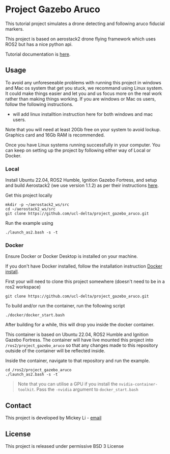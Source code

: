 # Project Gazebo Aruco

This tutorial project simulates a drone detecting and following aruco fiducial markers.

This project is based on aerostack2 drone flying framework which uses ROS2 but has a nice python api.

Tutorial documentation is [here](https://ucl-delta.github.io/project_gazebo_aruco/).

## Usage

To avoid any unforeseeable problems with running this project in windows and Mac os system that get you stuck, we recommand using Linux system. It could make things easier and let you and us focus more on the real work rather than making things working. If you are windows or Mac os users, follow the following instructions.
- will add linux installtion instruction here for both windows and mac users.

<!--- - Windows: Docker and Docker with VNC (You will need the WSL2 backend)
- Max OSX: Docker with VNC > **Windows** You will need to install WSL2 for Docker and these docker containers to work. [Instructions Here](https://learn.microsoft.com/en-us/windows/wsl/install)

See Documentation for detailed instructions -->

Note that you will need at least 20Gb free on your system to avoid lockup. Graphics card and 16Gb RAM is recommended. 

Once you have Linux systems running successfully in your computer. You can keep on setting up the project by following either way of Local or Docker.

### Local

Install Ubuntu 22.04, ROS2 Humble, Ignition Gazebo Fortress, and setup and build Aerostack2 (we use version 1.1.2) as per their instructions [here](https://ucl-delta.github.io/project_gazebo_aruco/simulation/installation/#environment-installation).

Get this project locally

```
mkdir -p ~/aerostack2_ws/src
cd ~/aerostack2_ws/src
git clone https://github.com/ucl-delta/project_gazebo_aruco.git
```

Run the example using 

```
./launch_as2.bash -s -t
```

### Docker

Ensure Docker or Docker Desktop is installed on your machine. 

If you don't have Docker installed, follow the installation instruction [Docker install](https://docs.docker.com/desktop/setup/install/linux/ubuntu/).

First your will need to clone this project somewhere (doesn't need to be in a ros2 workspace)

```
git clone https://github.com/ucl-delta/project_gazebo_aruco.git
```

To build and/or run the container, run the following script


```
./docker/docker_start.bash
```
After building for a while, this will drop you inside the docker container.

This container is based on Ubuntu 22.04, ROS2 Humble and Ignition Gazebo Fortress. The container will have live mounted this project into `/ros2/project_gazebo_aruco` so that any changes made to this repository outside of the container will be reflected inside. 

Inside the container, navigate to that repository and run the example.

```
cd /ros2/project_gazebo_aruco
./launch_as2.bash -s -t
```

> Note that you can utilise a GPU if you install the `nvidia-container-toolkit`. Pass the `-nvidia` argument to `docker_start.bash`

<!--- ### Docker with VNC

This will enable all of the ROS2 to run standalone with no outside network connections. It makes use of a Virtual Network Computing interface to share a the container's desktop GUI with the outside world. In this case your browser! 

Ensure Docker or Docker Desktop is installed on your machine

First your will need to clone this project somewhere (doesn't need to be in a ros2 workspace)

```
git clone https://github.com/ucl-delta/project_gazebo_aruco.git
```

To build and/or run the container run the script

This container is based on Ubuntu 22.04, ROS2 Humble and Ignition Gazebo Fortress

```
./docker/docker_vnc_start.bash
```

After building for a while, this will say that it has started the VNC server

> Note: The first time you build it it may time out. Run the command again and it should comeplete the build. 

Go into a browser and navigate to `https://127.0.0.1:6080` and press `connect`. This will drop you into an ubunut22.04 desktop environment with all the things you need! 

The container will have live mounted this project into `/ros2/project_gazebo_aruco` so that any changes made to this repository outside of the container will be reflected inside. 

Open up a terminal (`terminator`) and navigate to `/ros2/project_gazebo_aruco` to run the example. 

```
cd /ros2/project_gazebo_aruco
./launch_as2.bash -s -t
```

> Note that you can utilise a GPU if you install the `nvidia-container-toolkit`. Pass the `-nvidia` argument to `docker_vnc_start.bash` when running the vnc.  -->



## Contact

This project is developed by Mickey Li - [email](mickey.li@ucl.ac.uk)

## License

This project is released under permissive BSD 3 License


